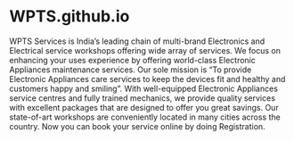 # WPTS.github.io
WPTS Services is India’s leading chain of multi-brand Electronics and Electrical service workshops offering wide array of services. We focus on enhancing your uses experience by offering world-class Electronic Appliances maintenance services. Our sole mission is “To provide Electronic Appliances care services to keep the devices fit and healthy and customers happy and smiling”. With well-equipped Electronic Appliances service centres and fully trained mechanics, we provide quality services with excellent packages that are designed to offer you great savings. Our state-of-art workshops are conveniently located in many cities across the country. Now you can book your service online by doing Registration.
